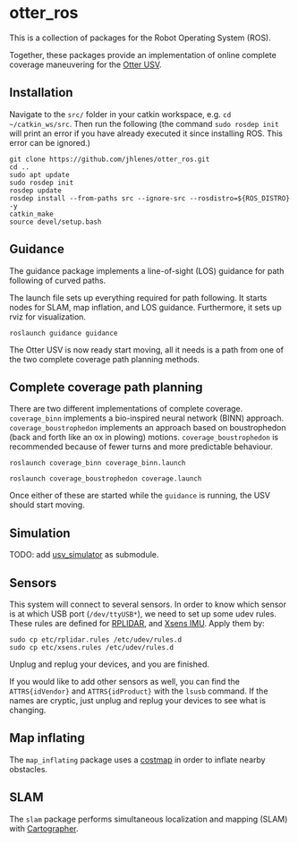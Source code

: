 # otter_ros
This is a collection of packages for the Robot Operating System (ROS). 

Together, these packages provide an implementation of online complete coverage maneuvering for the [Otter USV](https://maritimerobotics.com/mariner-usv/otter/).

## Installation
Navigate to the ```src/``` folder in your catkin workspace, e.g. ```cd ~/catkin_ws/src```. Then run the following (the command ```sudo rosdep init``` will print an error if you have already executed it since installing ROS. This error can be ignored.)
```
git clone https://github.com/jhlenes/otter_ros.git
cd ..
sudo apt update
sudo rosdep init
rosdep update
rosdep install --from-paths src --ignore-src --rosdistro=${ROS_DISTRO} -y
catkin_make
source devel/setup.bash
```

## Guidance
The guidance package implements a line-of-sight (LOS) guidance for path following of curved paths. 

The launch file sets up everything required for path following. It starts nodes for SLAM, map inflation, and LOS guidance. Furthermore, it sets up rviz for visualization. 
```
roslaunch guidance guidance
```
The Otter USV is now ready start moving, all it needs is a path from one of the two complete coverage path planning methods.

## Complete coverage path planning
There are two different implementations of complete coverage. ```coverage_binn``` implements a bio-inspired neural network (BINN) approach. ```coverage_boustrophedon``` implements an approach based on boustrophedon (back and forth like an ox in plowing) motions. ```coverage_boustrophedon``` is recommended because of fewer turns and more predictable behaviour.  
```
roslaunch coverage_binn coverage_binn.launch
```
```
roslaunch coverage_boustrophedon coverage.launch
```
Once either of these are started while the ```guidance``` is running, the USV should start moving.

## Simulation
TODO: add [usv_simulator](https://github.com/jhlenes/usv_simulator.git) as submodule.


## Sensors
This system will connect to several sensors. In order to know which sensor is at which USB port (```/dev/ttyUSB*```), we need to set up some udev rules. These rules are defined for [RPLIDAR](etc/rplidar.rules), and [Xsens IMU](etc/xsens.rules). Apply them by:
```
sudo cp etc/rplidar.rules /etc/udev/rules.d
sudo cp etc/xsens.rules /etc/udev/rules.d
```
Unplug and replug your devices, and you are finished.

If you would like to add other sensors as well, you can find the ``` ATTRS{idVendor}``` and ```ATTRS{idProduct}``` with the ```lsusb``` command. If the names are cryptic, just unplug and replug your devices to see what is changing.

## Map inflating
The ```map_inflating``` package uses a [costmap](http://wiki.ros.org/costmap_2d) in order to inflate nearby obstacles.

## SLAM
The ```slam``` package performs simultaneous localization and mapping (SLAM) with [Cartographer](https://google-cartographer-ros.readthedocs.io/en/latest/).

